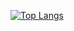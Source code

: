 [![Top Langs](https://github-readme-stats.vercel.app/api/top-langs/?username=Jason-xzq)](https://github.com/anuraghazra/github-readme-stats)


<!--
**Jason-xzq/Jason-xzq** is a ✨ _special_ ✨ repository because its `README.md` (this file) appears on your GitHub profile.

Here are some ideas to get you started:

- 🔭 I’m currently working on ...
- 🌱 I’m currently learning ...
- 👯 I’m looking to collaborate on ...
- 🤔 I’m looking for help with ...
- 💬 Ask me about ...
- 📫 How to reach me: ...
- 😄 Pronouns: ...
- ⚡ Fun fact: ...
-->
